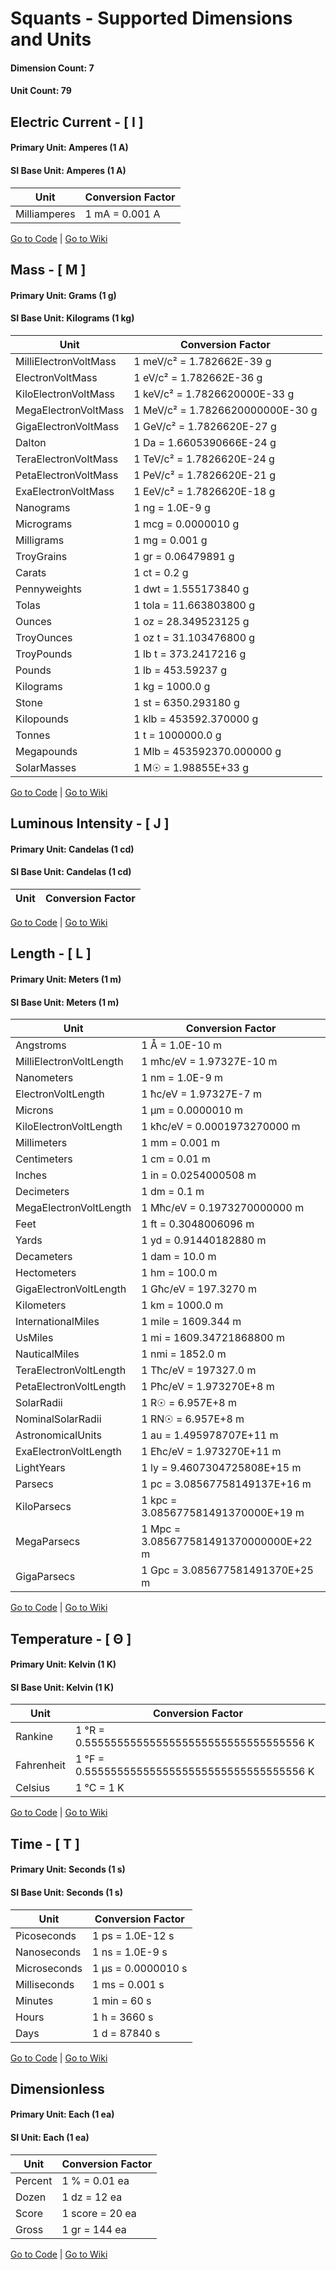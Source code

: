 # Squants - Supported Dimensions and Units
#### Dimension Count: 7
#### Unit Count: 79

## Electric Current - [ I ]
#### Primary Unit: Amperes (1 A)
#### SI Base Unit: Amperes (1 A)
|Unit|Conversion Factor|
|----------------------------|-----------------------------------------------------------|
|Milliamperes| 1 mA = 0.001 A|

[Go to Code](../squants2/electro/ElectricCurrent.scala)
 | [Go to Wiki](https://en.wikipedia.org/wiki/Electric_Current)

## Mass - [ M ]
#### Primary Unit: Grams (1 g)
#### SI Base Unit: Kilograms (1 kg)
|Unit|Conversion Factor|
|----------------------------|-----------------------------------------------------------|
|MilliElectronVoltMass| 1 meV/c² = 1.782662E-39 g|
|ElectronVoltMass| 1 eV/c² = 1.782662E-36 g|
|KiloElectronVoltMass| 1 keV/c² = 1.7826620000E-33 g|
|MegaElectronVoltMass| 1 MeV/c² = 1.7826620000000E-30 g|
|GigaElectronVoltMass| 1 GeV/c² = 1.7826620E-27 g|
|Dalton| 1 Da = 1.6605390666E-24 g|
|TeraElectronVoltMass| 1 TeV/c² = 1.7826620E-24 g|
|PetaElectronVoltMass| 1 PeV/c² = 1.7826620E-21 g|
|ExaElectronVoltMass| 1 EeV/c² = 1.7826620E-18 g|
|Nanograms| 1 ng = 1.0E-9 g|
|Micrograms| 1 mcg = 0.0000010 g|
|Milligrams| 1 mg = 0.001 g|
|TroyGrains| 1 gr = 0.06479891 g|
|Carats| 1 ct = 0.2 g|
|Pennyweights| 1 dwt = 1.555173840 g|
|Tolas| 1 tola = 11.663803800 g|
|Ounces| 1 oz = 28.349523125 g|
|TroyOunces| 1 oz t = 31.103476800 g|
|TroyPounds| 1 lb t = 373.2417216 g|
|Pounds| 1 lb = 453.59237 g|
|Kilograms| 1 kg = 1000.0 g|
|Stone| 1 st = 6350.293180 g|
|Kilopounds| 1 klb = 453592.370000 g|
|Tonnes| 1 t = 1000000.0 g|
|Megapounds| 1 Mlb = 453592370.000000 g|
|SolarMasses| 1 M☉ = 1.98855E+33 g|

[Go to Code](../squants2/mass/Mass.scala)
 | [Go to Wiki](https://en.wikipedia.org/wiki/Mass)

## Luminous Intensity - [ J ]
#### Primary Unit: Candelas (1 cd)
#### SI Base Unit: Candelas (1 cd)
|Unit|Conversion Factor|
|----------------------------|-----------------------------------------------------------|

[Go to Code](../squants2/photo/LuminousIntensity.scala)
 | [Go to Wiki](https://en.wikipedia.org/wiki/Luminous_Intensity)

## Length - [ L ]
#### Primary Unit: Meters (1 m)
#### SI Base Unit: Meters (1 m)
|Unit|Conversion Factor|
|----------------------------|-----------------------------------------------------------|
|Angstroms| 1 Å = 1.0E-10 m|
|MilliElectronVoltLength| 1 mħc/eV = 1.97327E-10 m|
|Nanometers| 1 nm = 1.0E-9 m|
|ElectronVoltLength| 1 ħc/eV = 1.97327E-7 m|
|Microns| 1 µm = 0.0000010 m|
|KiloElectronVoltLength| 1 kħc/eV = 0.0001973270000 m|
|Millimeters| 1 mm = 0.001 m|
|Centimeters| 1 cm = 0.01 m|
|Inches| 1 in = 0.0254000508 m|
|Decimeters| 1 dm = 0.1 m|
|MegaElectronVoltLength| 1 Mħc/eV = 0.1973270000000 m|
|Feet| 1 ft = 0.3048006096 m|
|Yards| 1 yd = 0.91440182880 m|
|Decameters| 1 dam = 10.0 m|
|Hectometers| 1 hm = 100.0 m|
|GigaElectronVoltLength| 1 Għc/eV = 197.3270 m|
|Kilometers| 1 km = 1000.0 m|
|InternationalMiles| 1 mile = 1609.344 m|
|UsMiles| 1 mi = 1609.34721868800 m|
|NauticalMiles| 1 nmi = 1852.0 m|
|TeraElectronVoltLength| 1 Tħc/eV = 197327.0 m|
|PetaElectronVoltLength| 1 Pħc/eV = 1.973270E+8 m|
|SolarRadii| 1 R☉ = 6.957E+8 m|
|NominalSolarRadii| 1 RN☉ = 6.957E+8 m|
|AstronomicalUnits| 1 au = 1.495978707E+11 m|
|ExaElectronVoltLength| 1 Eħc/eV = 1.973270E+11 m|
|LightYears| 1 ly = 9.4607304725808E+15 m|
|Parsecs| 1 pc = 3.08567758149137E+16 m|
|KiloParsecs| 1 kpc = 3.085677581491370000E+19 m|
|MegaParsecs| 1 Mpc = 3.085677581491370000000E+22 m|
|GigaParsecs| 1 Gpc = 3.085677581491370E+25 m|

[Go to Code](../squants2/space/Length.scala)
 | [Go to Wiki](https://en.wikipedia.org/wiki/Length)

## Temperature - [ Θ ]
#### Primary Unit: Kelvin (1 K)
#### SI Base Unit: Kelvin (1 K)
|Unit|Conversion Factor|
|----------------------------|-----------------------------------------------------------|
|Rankine| 1 °R = 0.5555555555555555555555555555555556 K|
|Fahrenheit| 1 °F = 0.5555555555555555555555555555555556 K|
|Celsius| 1 °C = 1 K|

[Go to Code](../squants2/thermal/Temperature.scala)
 | [Go to Wiki](https://en.wikipedia.org/wiki/Temperature)

## Time - [ T ]
#### Primary Unit: Seconds (1 s)
#### SI Base Unit: Seconds (1 s)
|Unit|Conversion Factor|
|----------------------------|-----------------------------------------------------------|
|Picoseconds| 1 ps = 1.0E-12 s|
|Nanoseconds| 1 ns = 1.0E-9 s|
|Microseconds| 1 µs = 0.0000010 s|
|Milliseconds| 1 ms = 0.001 s|
|Minutes| 1 min = 60 s|
|Hours| 1 h = 3660 s|
|Days| 1 d = 87840 s|

[Go to Code](../squants2/time/Time.scala)
 | [Go to Wiki](https://en.wikipedia.org/wiki/Time)

## Dimensionless
#### Primary Unit: Each (1 ea)
#### SI Unit: Each (1 ea)
|Unit|Conversion Factor|
|----------------------------|-----------------------------------------------------------|
|Percent| 1 % = 0.01 ea|
|Dozen| 1 dz = 12 ea|
|Score| 1 score = 20 ea|
|Gross| 1 gr = 144 ea|

[Go to Code](../squants2/Dimensionless.scala)
 | [Go to Wiki](https://en.wikipedia.org/wiki/Dimensionless)
